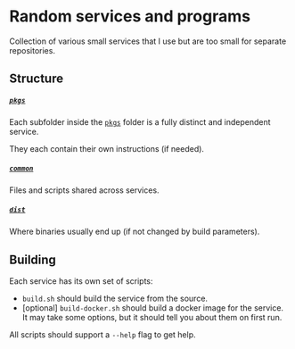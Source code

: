 # Random services and programs

Collection of various small services that I use but are too small for separate repositories.

## Structure

##### [`pkgs`](./pkgs/)

Each subfolder inside the [`pkgs`](./pkgs/) folder is a fully distinct and independent service.

They each contain their own instructions (if needed).

##### [`common`](./common/)

Files and scripts shared across services.

##### [`dist`](./dist/)

Where binaries usually end up (if not changed by build parameters).

## Building

Each service has its own set of scripts:
  - `build.sh` should build the service from the source.
  - [optional] `build-docker.sh` should build a docker image for the service. It may take some options, but it should tell you about them on first run.

All scripts should support a `--help` flag to get help.

